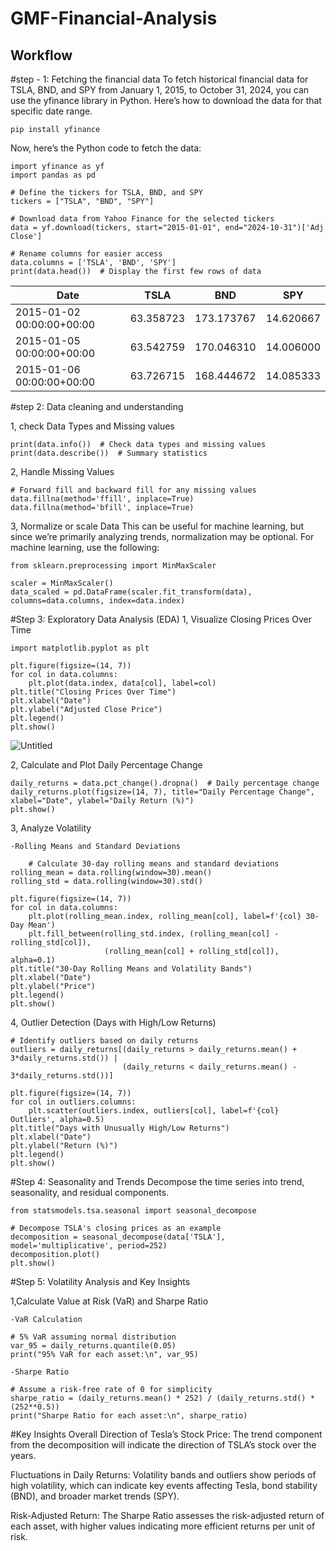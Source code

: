 # GMF-Financial-Analysis
## Workflow
#step - 1: Fetching the financial data
To fetch historical financial data for TSLA, BND, and SPY from January 1, 2015, to October 31, 2024, you can use the yfinance library in Python. Here’s how to download the data for that specific date range.
```
pip install yfinance
```
Now, here’s the Python code to fetch the data:
```
import yfinance as yf
import pandas as pd

# Define the tickers for TSLA, BND, and SPY
tickers = ["TSLA", "BND", "SPY"]

# Download data from Yahoo Finance for the selected tickers
data = yf.download(tickers, start="2015-01-01", end="2024-10-31")['Adj Close']

# Rename columns for easier access
data.columns = ['TSLA', 'BND', 'SPY']  
print(data.head())  # Display the first few rows of data
```
| Date                     | TSLA           | BND        | SPY      |
|--------------------------|----------------|------------|----------|
| 2015-01-02 00:00:00+00:00| 63.358723      | 173.173767 | 14.620667|
| 2015-01-05 00:00:00+00:00| 63.542759      | 170.046310 | 14.006000|
| 2015-01-06 00:00:00+00:00| 63.726715      | 168.444672 | 14.085333|

#step 2: Data cleaning and understanding

1, check Data Types and Missing values
```
print(data.info())  # Check data types and missing values
print(data.describe())  # Summary statistics

```
2, Handle Missing Values
```
# Forward fill and backward fill for any missing values
data.fillna(method='ffill', inplace=True)
data.fillna(method='bfill', inplace=True)

```
3, Normalize or scale Data
This can be useful for machine learning, but since we’re primarily analyzing trends, normalization may be optional. For machine learning, use the following:
```
from sklearn.preprocessing import MinMaxScaler

scaler = MinMaxScaler()
data_scaled = pd.DataFrame(scaler.fit_transform(data), columns=data.columns, index=data.index)
```
#Step 3: Exploratory Data Analysis (EDA)
1, Visualize Closing Prices Over Time
```
import matplotlib.pyplot as plt

plt.figure(figsize=(14, 7))
for col in data.columns:
    plt.plot(data.index, data[col], label=col)
plt.title("Closing Prices Over Time")
plt.xlabel("Date")
plt.ylabel("Adjusted Close Price")
plt.legend()
plt.show()

```
![Untitled](https://github.com/user-attachments/assets/383cab1d-c78b-4eaf-97e2-671d19203cf1)

2, Calculate and Plot Daily Percentage Change
```
daily_returns = data.pct_change().dropna()  # Daily percentage change
daily_returns.plot(figsize=(14, 7), title="Daily Percentage Change", xlabel="Date", ylabel="Daily Return (%)")
plt.show()

```
3, Analyze Volatility

    -Rolling Means and Standard Deviations
```
    # Calculate 30-day rolling means and standard deviations
rolling_mean = data.rolling(window=30).mean()
rolling_std = data.rolling(window=30).std()

plt.figure(figsize=(14, 7))
for col in data.columns:
    plt.plot(rolling_mean.index, rolling_mean[col], label=f'{col} 30-Day Mean')
    plt.fill_between(rolling_std.index, (rolling_mean[col] - rolling_std[col]), 
                     (rolling_mean[col] + rolling_std[col]), alpha=0.1)
plt.title("30-Day Rolling Means and Volatility Bands")
plt.xlabel("Date")
plt.ylabel("Price")
plt.legend()
plt.show()

 ```
4, Outlier Detection (Days with High/Low Returns)

```
# Identify outliers based on daily returns
outliers = daily_returns[(daily_returns > daily_returns.mean() + 3*daily_returns.std()) |
                         (daily_returns < daily_returns.mean() - 3*daily_returns.std())]

plt.figure(figsize=(14, 7))
for col in outliers.columns:
    plt.scatter(outliers.index, outliers[col], label=f'{col} Outliers', alpha=0.5)
plt.title("Days with Unusually High/Low Returns")
plt.xlabel("Date")
plt.ylabel("Return (%)")
plt.legend()
plt.show()

``` 

#Step 4: Seasonality and Trends
Decompose the time series into trend, seasonality, and residual components.
```
from statsmodels.tsa.seasonal import seasonal_decompose

# Decompose TSLA's closing prices as an example
decomposition = seasonal_decompose(data['TSLA'], model='multiplicative', period=252)
decomposition.plot()
plt.show()

```
#Step 5: Volatility Analysis and Key Insights

1,Calculate Value at Risk (VaR) and Sharpe Ratio

    -VaR Calculation
```
# 5% VaR assuming normal distribution
var_95 = daily_returns.quantile(0.05)
print("95% VaR for each asset:\n", var_95)

```
    -Sharpe Ratio
```
# Assume a risk-free rate of 0 for simplicity
sharpe_ratio = (daily_returns.mean() * 252) / (daily_returns.std() * (252**0.5))
print("Sharpe Ratio for each asset:\n", sharpe_ratio)
```
#Key Insights
Overall Direction of Tesla’s Stock Price: The trend component from the decomposition will indicate the direction of TSLA’s stock over the years.

Fluctuations in Daily Returns: Volatility bands and outliers show periods of high volatility, which can indicate key events affecting Tesla, bond stability (BND), and broader market trends (SPY).

Risk-Adjusted Return: The Sharpe Ratio assesses the risk-adjusted return of each asset, with higher values indicating more efficient returns per unit of risk.


